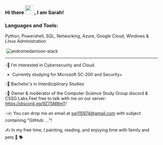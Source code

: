 
### Hi there <img src="https://raw.githubusercontent.com/MartinHeinz/MartinHeinz/master/wave.gif" width="30px">, I am Sarah!


<h3 align="left">Languages and Tools:</h3>

Python, Powershell, SQL, Networking, Azure, Google Cloud, Windows & Linux Administration

<p>&nbsp;<img align="center" src="https://github-readme-stats.vercel.app/api?username=andromedamoon-stack&show_icons=true&locale=en" alt="andromedamoon-stack" /></p>




---

-👀 I’m interested in Cybersecurity and Cloud. 

- Currently studying for Microsoft SC-200 and Security+

-🧮 Bachelor's in Interdiciplinary Studies

-💬  Owner & moderator of the Computer Science Study Group discord & CSSG Labs.Feel free to talk with me on our server: https://discord.gg/9Z7SM8mT!

-✉️  You can drop me an email at sw115974@gmail.com with subject containing "GitHub: ..."! 

✍️  In my free time, I painting, reading, and enjoying time with family and pets 🦜 🐕


<!---
andromedamoon-stack/andromedamoon-stack is a ✨ special ✨ repository because its `README.md` (this file) appears on your GitHub profile.
You can click the Preview link to take a look at your changes.
--->
